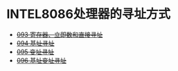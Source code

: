 # INTEL8086处理器的寻址方式

* ~~[093 寄存器、立即数和直接寻址](./093/)~~
* ~~[094 基址寻址](./094/)~~
* ~~[095 变址寻址](./095/)~~
* ~~[096 基址变址寻址](./096/)~~